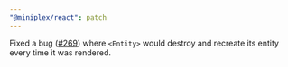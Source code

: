 ```yaml
---
"@miniplex/react": patch
---
```


Fixed a bug ([#269](https://github.com/hmans/miniplex/issues/269)) where `<Entity>` would destroy and recreate its entity every time it was rendered.

